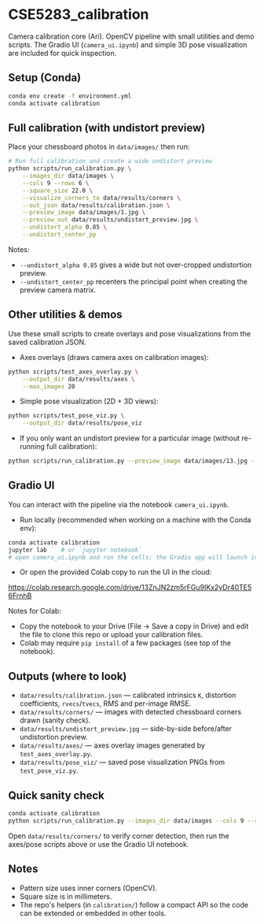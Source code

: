 # CSE5283_calibration
Camera calibration core (Ari). OpenCV pipeline with small utilities and demo scripts. The Gradio UI (`camera_ui.ipynb`) and simple 3D pose visualization are included for quick inspection.

## Setup (Conda)
```bash
conda env create -f environment.yml
conda activate calibration
```

## Full calibration (with undistort preview)
Place your chessboard photos in `data/images/` then run:

```bash
# Run full calibration and create a wide undistort preview
python scripts/run_calibration.py \
	--images_dir data/images \
	--cols 9 --rows 6 \
	--square_size 22.0 \
	--visualize_corners_to data/results/corners \
	--out_json data/results/calibration.json \
	--preview_image data/images/1.jpg \
	--preview_out data/results/undistort_preview.jpg \
	--undistort_alpha 0.85 \
	--undistort_center_pp
```

Notes:
- `--undistort_alpha 0.85` gives a wide but not over-cropped undistortion preview.
- `--undistort_center_pp` recenters the principal point when creating the preview camera matrix.

## Other utilities & demos
Use these small scripts to create overlays and pose visualizations from the saved calibration JSON.

- Axes overlays (draws camera axes on calibration images):

```bash
python scripts/test_axes_overlay.py \
	--output_dir data/results/axes \
	--max_images 20
```

- Simple pose visualization (2D + 3D views):

```bash
python scripts/test_pose_viz.py \
	--output_dir data/results/pose_viz
```

- If you only want an undistort preview for a particular image (without re-running full calibration):

```bash
python scripts/run_calibration.py --preview_image data/images/13.jpg --undistort_alpha 0.85 --preview_out data/results/undistort_preview.jpg --undistort_center_pp
```

## Gradio UI
You can interact with the pipeline via the notebook `camera_ui.ipynb`.

- Run locally (recommended when working on a machine with the Conda env):

```bash
conda activate calibration
jupyter lab    # or `jupyter notebook`
# open camera_ui.ipynb and run the cells; the Gradio app will launch in a browser tab
```

- Or open the provided Colab copy to run the UI in the cloud:

https://colab.research.google.com/drive/13ZnJN2zm5rFGu9IKx2yDr40TE56FrnhB

Notes for Colab:
- Copy the notebook to your Drive (File -> Save a copy in Drive) and edit the file to clone this repo or upload your calibration files.
- Colab may require `pip install` of a few packages (see top of the notebook).

## Outputs (where to look)
- `data/results/calibration.json` — calibrated intrinsics `K`, distortion coefficients, `rvecs`/`tvecs`, RMS and per-image RMSE.
- `data/results/corners/` — images with detected chessboard corners drawn (sanity check).
- `data/results/undistort_preview.jpg` — side-by-side before/after undistortion preview.
- `data/results/axes/` — axes overlay images generated by `test_axes_overlay.py`.
- `data/results/pose_viz/` — saved pose visualization PNGs from `test_pose_viz.py`.

## Quick sanity check
```bash
conda activate calibration
python scripts/run_calibration.py --images_dir data/images --cols 9 --rows 6 --square_size 22.0 --visualize_corners_to data/results/corners --out_json data/results/calibration.json
```

Open `data/results/corners/` to verify corner detection, then run the axes/pose scripts above or use the Gradio UI notebook.

## Notes
- Pattern size uses inner corners (OpenCV).
- Square size is in millimeters.
- The repo's helpers (in `calibration/`) follow a compact API so the code can be extended or embedded in other tools.
